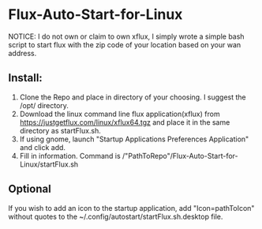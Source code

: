 # Flux-Auto-Start-for-Linux
NOTICE: I do not own or claim to own xflux, I simply wrote a simple bash script to start flux with the zip code of your location based on your wan address.

## Install:
1. Clone the Repo and place in directory of your choosing. I suggest the /opt/ directory.
2. Download the linux command line flux application(xflux) from https://justgetflux.com/linux/xflux64.tgz and place it in the same directory as startFlux.sh.
3. If using gnome, launch "Startup Applications Preferences Application" and click add.
4. Fill in information. Command is /"PathToRepo"/Flux-Auto-Start-for-Linux/startFlux.sh

## Optional
If you wish to add an icon to the startup application, add "Icon=pathToIcon" without quotes to the ~/.config/autostart/startFlux.sh.desktop file.
